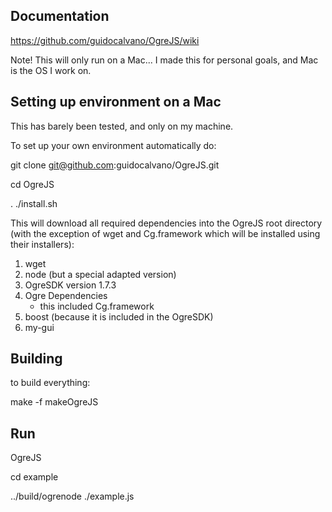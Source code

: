 ## Documentation
https://github.com/guidocalvano/OgreJS/wiki

Note! This will only run on a Mac... I made this for personal goals, and Mac is the OS I work on.

## Setting up environment on a Mac

This has barely been tested, and only on my machine. 

To set up your own environment automatically do:

git clone git@github.com:guidocalvano/OgreJS.git

cd OgreJS

. ./install.sh

This will download all required dependencies into the OgreJS root directory (with the exception of wget and Cg.framework which will be installed using their installers):

1. wget
2. node (but a special adapted version)
3. OgreSDK version 1.7.3
4. Ogre Dependencies
    - this included Cg.framework
5. boost (because it is included in the OgreSDK)
6. my-gui

## Building

to build everything: 

make -f makeOgreJS


## Run

OgreJS

cd example

../build/ogrenode ./example.js



